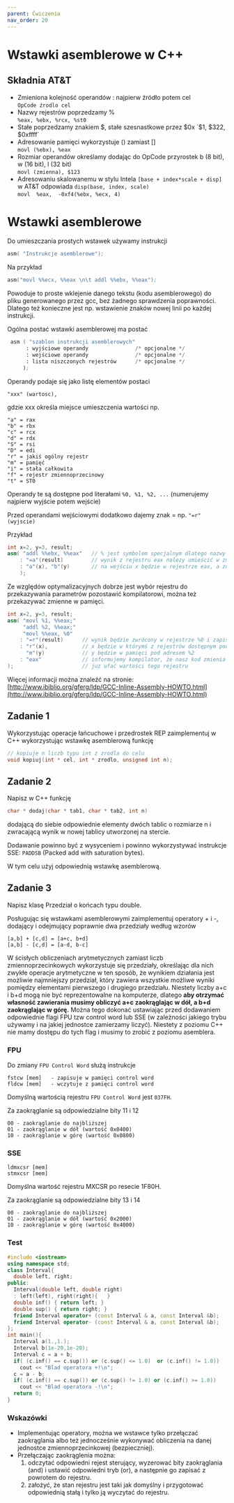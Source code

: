 ```yaml
---
parent: Ćwiczenia
nav_order: 20
---
```


# Wstawki asemblerowe w C++

## Składnia AT&T

*  Zmieniona kolejność operandów : najpierw źródło potem cel    
   ```OpCode źrodlo cel```
*  Nazwy rejestrów poprzedzamy %                             
   `%eax, %ebx, %rcx, %st0 `   
*  Stałe poprzedzamy znakiem $, stałe szesnastkowe przez $0x    
   `$1, $322, $0xffff` 
*  Adresowanie pamięci wykorzystuje () zamiast []            
   `movl (%ebx), %eax`
*  Rozmiar operandów określamy dodając do OpCode przyrostek b (8 bit), w (16 bit), l (32 bit)     
   `movl (zmienna), $123`  
*  Adresowaniu skalowanemu w stylu Intela `[base + index*scale + disp]` w AT&T odpowiada `disp(base, index, scale)`   
   `movl  %eax,  -0xf4(%ebx, %ecx, 4)`


# Wstawki asemblerowe 

Do umieszczania prostych wstawek używamy instrukcji 
```nasm
asm( "Instrukcje asemblerowe");
```
Na przykład
```nasm
asm("movl %%ecx, %%eax \n\t addl %%ebx, %%eax");
```
Powoduje to proste  wklejenie danego tekstu (kodu asemblerowego) do pliku generowanego przez gcc,
bez żadnego sprawdzenia poprawności.  Dlatego też konieczne jest np. wstawienie znaków nowej linii po każdej instrukcji. 

Ogólna postać wstawki asemblerowej ma postać
```nasm
 asm ( "szablon instrukcji asemblerowych" 
      : wyjściowe operandy               /* opcjonalne */
      : wejściowe operandy               /* opcjonalne */
      : lista niszczonych rejestrów      /* opcjonalne */
     );
```     

Operandy podaje się jako listę elementów postaci  
```
"xxx" (wartosc), 
```
gdzie xxx określa miejsce umieszczenia wartości np. 
```
"a" = rax 
"b" = rbx
"c" = rcx
"d" = rdx
"S" = rsi 
"D" = edi  
"r" = jakiś ogólny rejestr 
"m" = pamięć 
"i" = stała całkowita 
"f" = rejestr zmiennoprzecinowy 
"t" = ST0
```

Operandy te są dostępne pod literałami `%0, %1, %2, ...` (numerujemy najpierw wyjście potem wejście) 

Przed operandami wejściowymi dodatkowo dajemy znak = np. `"=r" (wyjscie)`

Przykład
```cpp
int x=2, y=3, result;
asm( "addl %%ebx, %%eax"   // % jest symbolem specjalnym dlatego nazwy rejestrów to np. %%eax
    : "=a"(result)         // wynik z rejestru eax nalezy umieścić w zmiennej result
    : "a"(x), "b"(y)       // na wejściu x będzie w rejestrze eax, a zmienna y w ebx 
    );
```
Ze względów optymalizacyjnych dobrze jest wybór rejestru do przekazywania parametrów pozostawić kompilatorowi,
można też przekazywać zmienne w pamięci.
```cpp
int x=2, y=3, result;
asm( "movl %1, %%eax;"  
     "addl %2, %%eax;"
     "movl %%eax, %0"
    : "=r"(result)      // wynik będzie zwrócony w rejestrze %0 i zapisany do zmiennej result 
    : "r"(x),           // x będzie w którymś z rejestrów dostępnym pod nazwą %1,
      "m"(y)            // y będzie w pamięci pod adresem %2
    : "eax"             // informujemy kompilator, że nasz kod zmienia eax i kompilator nie może 
);                      // juz ufać wartości tego rejestru
```
Więcej informacji można znaleźć na stronie: [http://www.ibiblio.org/gferg/ldp/GCC-Inline-Assembly-HOWTO.html](http://www.ibiblio.org/gferg/ldp/GCC-Inline-Assembly-HOWTO.html)

## Zadanie 1

Wykorzystując operacje łańcuchowe i  przedrostek REP zaimplementuj w C++ wykorzystując wstawkę asemblerową funkcję 
```cpp
// kopiuje n liczb typu int z zrodla do celu 
void kopiuj(int * cel, int * zrodlo, unsigned int n);
```

## Zadanie 2
 
Napisz w C++ funkcję 
```cpp
char * dodaj(char * tab1, char * tab2, int n)
```
dodającą do siebie odpowiednie elementy dwóch tablic o rozmiarze n i zwracającą wynik w nowej tablicy utworzonej na stercie.

Dodawanie powinno być z wysyceniem i powinno wykorzystywać instrukcje SSE:  `PADDSB` (Packed add with saturation bytes). 

W tym celu użyj odpowiednią wstawkę asemblerową.

## Zadanie 3

Napisz klasę Przedział o końcach typu double.

Posługując się wstawkami asemblerowymi zaimplementuj operatory + i -, dodający i odejmujący poprawnie dwa przedziały według wzorów
```
[a,b] + [c,d] = [a+c, b+d]
[a,b] - [c,d] = [a-d, b-c]
```
W ścisłych obliczeniach arytmetycznych zamiast liczb zmiennoprzecinkowych wykorzystuje się przedziały, określając dla nich zwykłe operacje arytmetyczne w ten sposób, że wynikiem działania jest możliwie najmniejszy przedział, 
który zawiera wszystkie możliwe wyniki pomiędzy elementami pierwszego i drugiego przedziału.
Niestety liczby a+c i b+d mogą nie być reprezentowalne na komputerze, dlatego **aby otrzymać własność zawierania musimy obliczyć a+c zaokrąglając w dół, a b+d zaokrąglając w górę.** Można tego dokonać ustawiając przed dodawaniem odpowiednie flagi FPU tzw control word lub SSE (w zależności jakiego trybu używamy i na jakiej jednostce zamierzamy liczyć). Niestety z poziomu C++ nie mamy dostępu do tych flag i musimy to zrobić z poziomu asemblera.

### FPU 
Do zmiany `FPU Control Word` służą instrukcje 
```
fstcw [mem]   - zapisuje w pamięci control word
fldcw [mem]   - wczytuje z pamięci control word
```
Domyślną wartością rejestru `FPU Control Word` jest `037FH`.

Za zaokrąglanie są odpowiedzialne bity 11 i 12  
```
00 - zaokrąglanie do najbliższej 
01 - zaokrąglanie w dół (wartość 0x0400)
10 - zaokrąglanie w górę (wartość 0x0800)
```

### SSE
```
ldmxcsr [mem] 
stmxcsr [mem]
```
Domyślna wartość rejestru MXCSR po resecie 1F80H.

Za zaokrąglanie są odpowiedzialne bity 13 i 14  
```
00 - zaokrąglanie do najbliższej 
01 - zaokrąglanie w dół (wartość 0x2000)
10 - zaokrąglanie w górę (wartość 0x4000)
```

### Test

```cpp
#include <iostream> 
using namespace std;  
class Interval{ 	
  double left, right;   
public: 	
  Interval(double left, double right) 
  : left(left), right(right){ 	} 	
  double inf() { return left; } 	
  double sup() { return right; }	   	
  friend Interval operator+ (const Interval & a, const Interval &b); 	
  friend Interval operator- (const Interval & a, const Interval &b); 
};
int main(){ 	
  Interval a(1.,1.); 	
  Interval b(1e-20,1e-20);  	
  Interval c = a + b; 	
  if( (c.inf() == c.sup()) or (c.sup() <= 1.0)  or (c.inf() != 1.0)) 	  
    cout << "Blad operatora +!\n";    
  c = a - b; 	
  if( (c.inf() == c.sup()) or (c.sup() != 1.0) or (c.inf() >= 1.0)) 	  
    cout << "Blad operatora -!\n";  	
  return 0; 
}
```
### Wskazówki
* Implementując operatory, można we wstawce tylko przełączać zaokrąglania albo też jednocześnie wykonywać obliczenia na danej jednostce zmiennoprzecinkowej (bezpieczniej).
* Przełączając zaokrąglenia można:
  1. odczytać odpowiedni rejest sterujący, wyzerować bity zaokrąglania (and) i ustawić odpowiedni tryb (or), a następnie go zapisać z powrotem do rejestru.
  2. założyć, że stan rejestru jest taki jak domyślny i przygotować odpowiednią stałą i tylko ją wyczytać do rejestru. 
   
